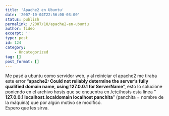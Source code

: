 ```yaml
---
title: 'Apache2 en Ubuntu'
date: '2007-10-04T22:56:00-03:00'
status: publish
permalink: /2007/10/apache2-en-ubuntu
author: fideo
excerpt: ''
type: post
id: 124
category:
    - Uncategorized
tag: []
post_format: []
---
```

Me pasé a ubuntu como servidor web, y al reiniciar el apache2 me tiraba este error “**apache2: Could not reliably determine the server’s fully qualified domain name, using 127.0.0.1 for ServerName**“, esto lo solucione poniendo en el archivo hosts que se encuentra en /etc/hosts esta linea ” **127.0.0.1 localhost.localdomain localhost panchita**” (panchita = nombre de la máquina) que por algún motivo se modificó.  
Espero que les sirva.
